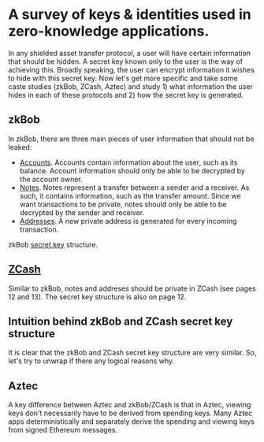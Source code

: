 # A survey of keys & identities used in zero-knowledge applications.

In any shielded asset transfer protocol, a user will have certain information that should be hidden. A secret key known only to the user is the way of achieving this. Broadly speaking, the user can encrypt information it wishes to hide with this secret key. Now let's get more specific and take some caste studies (zkBob, ZCash, Aztec) and study 1) what information the user hides in each of these protocols and 2) how the secret key is generated.

## zkBob
In zkBob, there are three main pieces of user information that should not be leaked:
- [Accounts](https://docs.zkbob.com/implementation/account-and-notes/accounts). Accounts contain information about the user, such as its balance. Account information should only be able to be decrypted by the account owner.
- [Notes](https://docs.zkbob.com/implementation/account-and-notes/notes). Notes represent a transfer between a sender and a receiver. As such, it contains information, such as the transfer amount. Since we want transactions to be private, notes should only be able to be decrypted by the sender and receiver.
- [Addresses](https://docs.zkbob.com/implementation/zkbob-keys/address-derivation). A new private address is generated for every incoming transaction. 

zkBob [secret key](https://docs.zkbob.com/implementation/zkbob-keys) structure.

## [ZCash](https://zips.z.cash/protocol/protocol.pdf)
Similar to zkBob, notes and addreses should be private in ZCash (see pages 12 and 13). The secret key structure is also on page 12.

## Intuition behind zkBob and ZCash secret key structure
It is clear that the zkBob and ZCash secret key structure are very similar. So, let's try to unwrap if there any logical reasons why.

## Aztec
A key difference between Aztec and zkBob/ZCash is that in Aztec, viewing keys don't necessarily have to be derived from spending keys. Many Aztec apps deterministically and separately derive the spending and viewing keys from signed Ethereum messages.
